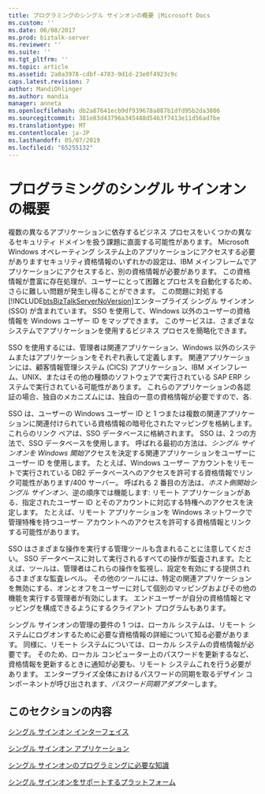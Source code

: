 ```yaml
---
title: プログラミングのシングル サインオンの概要 |Microsoft Docs
ms.custom: ''
ms.date: 06/08/2017
ms.prod: biztalk-server
ms.reviewer: ''
ms.suite: ''
ms.tgt_pltfrm: ''
ms.topic: article
ms.assetid: 2a0a3978-cdbf-4703-9d1d-23e0f4923c9c
caps.latest.revision: 7
author: MandiOhlinger
ms.author: mandia
manager: anneta
ms.openlocfilehash: db2a87641ecb9df939678a887b1dfd95b2da3806
ms.sourcegitcommit: 381e83d43796a345488d54b3f7413e11d56ad7be
ms.translationtype: MT
ms.contentlocale: ja-JP
ms.lasthandoff: 05/07/2019
ms.locfileid: "65255132"
---
```

# <a name="programming-single-sign-on-overview"></a>プログラミングのシングル サインオンの概要
複数の異なるアプリケーションに依存するビジネス プロセスをいくつかの異なるセキュリティ ドメインを扱う課題に直面する可能性があります。 Microsoft Windows オペレーティング システム上のアプリケーションにアクセスする必要がありますセキュリティ資格情報のいずれかの設定は、IBM メインフレームでアプリケーションにアクセスすると、別の資格情報が必要があります。 この資格情報が豊富に存在処理が、ユーザーにとって困難とプロセスを自動化するため、さらに難しい問題が発生し得ることができます。 この問題に対処する[!INCLUDE[btsBizTalkServerNoVersion](../includes/btsbiztalkservernoversion-md.md)]エンタープライズ シングル サインオン (SSO) が含まれています。 SSO を使用して、Windows 以外のユーザーの資格情報を Windows ユーザー ID をマップできます。 このサービスは、さまざまなシステムでアプリケーションを使用するビジネス プロセスを簡略化できます。  
  
 SSO を使用するには、管理者は関連アプリケーション、Windows 以外のシステムまたはアプリケーションをそれぞれ表して定義します。 関連アプリケーションには、顧客情報管理システム (CICS) アプリケーション、IBM メインフレーム、UNIX、またはその他の種類のソフトウェアで実行されている SAP ERP システムで実行されている可能性があります。 これらのアプリケーションの各認証の場合、独自のメカニズムには、独自の一意の資格情報が必要ですので、各.  
  
 SSO は、ユーザーの Windows ユーザー ID と 1 つまたは複数の関連アプリケーションに関連付けられている資格情報の暗号化されたマッピングを格納します。 これらのリンク ペアは、SSO データベースに格納されます。 SSO は、2 つの方法で、SSO データベースを使用します。 呼ばれる最初の方法は、*シングル サインオンを Windows 開始*アクセスを決定する関連アプリケーションをユーザーにユーザー ID を使用します。 たとえば、Windows ユーザー アカウントをリモートで実行されている DB2 データベースへのアクセスを許可する資格情報でリンク可能性があります/400 サーバー。 呼ばれる 2 番目の方法は、*ホスト側開始シングル サインオン*、逆の順序では機能します: リモート アプリケーションがある、指定されたユーザー ID とそのアカウントに対応する特権へのアクセスを決定します。 たとえば、リモート アプリケーションを Windows ネットワークで管理特権を持つユーザー アカウントへのアクセスを許可する資格情報とリンクする可能性があります。  
  
 SSO はさまざまな操作を実行する管理ツールも含まれることに注意してください。 SSO データベースに対して実行されるすべての操作が監査されます。たとえば、ツールは、管理者はこれらの操作を監視し、設定を有効にする提供されるさまざまな監査レベル。 その他のツールには、特定の関連アプリケーションを無効にする、オンとオフをユーザーに対して個別のマッピングおよびその他の機能を実行する管理者が有効にします。 エンドユーザーが自分の資格情報とマッピングを構成できるようにするクライアント プログラムもあります。  
  
 シングル サインオンの管理の要件の 1 つは、ローカル システムは、リモート システムにログオンするために必要な資格情報の詳細について知る必要があります。 同様に、リモート システムについては、ローカル システムの資格情報が必要です。 そのため、ローカル コンピューター上のパスワードを更新するなど、資格情報を更新するときに通知が必要も、リモート システムこれを行う必要があります。 エンタープライズ全体におけるパスワードの同期を取るデザイン コンポーネントが呼び出されます、*パスワード同期アダプター*します。  
  
## <a name="in-this-section"></a>このセクションの内容  
 [シングル サインオン インターフェイス](../core/single-sign-on-interface.md)  
  
 [シングル サインオン アプリケーション](../core/single-sign-on-applications.md)  
  
 [シングル サインオンのプログラミングに必要な知識](../core/what-you-should-know-before-programming-single-sign-on.md)  
  
 [シングル サインオンをサポートするプラットフォーム](../core/supported-platforms-for-single-sign-on.md)